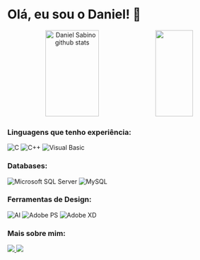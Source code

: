 <h1 align="left">Olá, eu sou o Daniel! 🌱</h1>

<div align="center">  
  <img width="49%" height="195px" src="https://github-readme-stats.vercel.app/api?username=d-sabino&show_icons=true&count_private=true&hide_border=true&title_color=currentColor&icon_color=ff91a4&text_color=currentColor&bg_color=00000000" alt="Daniel Sabino github stats" /> 
  <img width="41%" height="195px" src="https://github-readme-stats.vercel.app/api/top-langs/?username=d-sabino&layout=compact&hide_border=true&title_color=currentColor&text_color=currentColor&bg_color=00000000" />
</div>

<!--
[![Top Langs](https://github-readme-stats.vercel.app/api/top-langs/?username=d-sabino&langs_count=8&hide=ruby,shell&layout=compact&hide_border=true&bg_color=00000000&text_color=currentColor)](https://github.com/anuraghazra/github-readme-stats)

[![Daniel's github stats](https://github-readme-stats.anuraghazra1.vercel.app/api?username=d-sabino&show_icons=true&count_private=true&hide_border=true&bg_color=00000000&text_color=currentColor)]



<h3 align="left">Aprendendo:</h3>
<p align="left">
  <img alt="C#" src="https://img.shields.io/badge/c%23-%23239120.svg?style=for-the-badge&logo=c-sharp&logoColor=white"/>
  <img alt="Dart" src="https://img.shields.io/badge/dart-%230175C2.svg?style=for-the-badge&logo=dart&logoColor=white"/>
  <img alt="Flutter" src="https://img.shields.io/badge/Flutter-%2302569B.svg?style=for-the-badge&logo=Flutter&logoColor=white"/>
  <!--
  <img alt="CSS3" src="(https://img.shields.io/badge/css3-%231572B6.svg?style=for-the-badge&logo=css3&logoColor=white"/>
  -->
  <!--
<h3 align="left">Frameworks e Bibliotecas:</h3>
<p align="left">
  <img alt="Flutter" src="https://img.shields.io/badge/Flutter-%2302569B.svg?style=for-the-badge&logo=Flutter&logoColor=white"/>
  <img alt="Node" src="https://img.shields.io/badge/node.js-6DA55F?style=for-the-badge&logo=node.js&logoColor=white"/>
  <img alt="React" src="https://img.shields.io/badge/react-%2320232a.svg?style=for-the-badge&logo=react&logoColor=%2361DAFB"/>
</p>

  
  <img alt="Node" src="https://img.shields.io/badge/node.js-6DA55F?style=for-the-badge&logo=node.js&logoColor=white"/>
  <img alt="React" src="https://img.shields.io/badge/react-%2320232a.svg?style=for-the-badge&logo=react&logoColor=%2361DAFB"/>
  
  <!--
  <img alt="HTML5" src="https://img.shields.io/badge/html5-%23E34F26.svg?style=for-the-badge&logo=html5&logoColor=white"/>
  <img alt="JAVASCRIPT" src="https://img.shields.io/badge/javascript-%23323330.svg?style=for-the-badge&logo=javascript&logoColor=%23F7DF1E"/>
  <img alt="Kotlin" src="https://img.shields.io/badge/kotlin-%230095D5.svg?style=for-the-badge&logo=kotlin&logoColor=white"/>
  
  <img alt="React N" src="https://img.shields.io/badge/react_native-%2320232a.svg?style=for-the-badge&logo=react&logoColor=%2361DAFB"/>
</p>
-->
<h3 align="left">Linguagens que tenho experiência:</h3>
<p align="left">
  <img alt="C" src="https://img.shields.io/badge/C-00599C?style=for-the-badge&logo=c&logoColor=white"/>
  <img alt="C++" src="https://img.shields.io/badge/C%2B%2B-00599C?style=for-the-badge&logo=c%2B%2B&logoColor=white"/>
  <img alt="Visual Basic" src="https://img.shields.io/badge/Visual%20Basic-5C2D91.svg?style=for-the-badge&logo=visual-basic&logoColor=white"/>
</p>



<h3 align="left">Databases:</h3>
<p align="left">
  <img alt="Microsoft SQL Server" src="https://img.shields.io/badge/Microsoft%20SQL%20Sever-CC2927?style=for-the-badge&logo=microsoft%20sql%20server&logoColor=white"/>
  <img alt="MySQL" src="https://img.shields.io/badge/mysql-%2300f.svg?style=for-the-badge&logo=mysql&logoColor=white"/>
</p>

<h3 align="left">Ferramentas de Design:</h3>
<p align="left">
  <img alt="AI" src="https://img.shields.io/badge/adobe%20illustrator-%23FF9A00.svg?style=for-the-badge&logo=adobe-illustrator&logoColor=white"/>
  <img alt="Adobe PS" src="https://img.shields.io/badge/adobe%20photoshop-%2331A8FF.svg?style=for-the-badge&logo=adobe-photoshop&logoColor=white"/>
  <img alt="Adobe XD" src="https://img.shields.io/badge/Adobe%20XD-470137?style=for-the-badge&logo=Adobe%20XD&logoColor=#FF61F6"/>
</p>

<h3 align="left">Mais sobre mim:</h3>
  <a href="https://www.behance.net/apenas_img">
    <img src = "https://img.shields.io/badge/Behance-1769ff?style=for-the-badge&logo=behance&logoColor=white" />
  </a>

  <a href="https://www.linkedin.com/in/daniel-sabino/">
    <img src = "https://img.shields.io/badge/-LinkedIn-%230077B5?style=for-the-badge&logo=linkedin&logoColor=white" target = "_ blank "/>
  </a>
</p>

<br></br>

<!--
<p>
  <img align="center" src="https://github-readme-stats.vercel.app/api/top-langs?username=d-sabino&show_icons=true&locale=en&layout=compact&theme=radical" alt="d-sabino" />
</p>
-->

<!--
![TOP-LANGS](https://github-readme-stats.vercel.app/api/top-langs/?username=d-sabino&count_private=true&theme=prussian&hide=html,css,javascript,php&langs_count=9&hide_border=true&bg_color=00000000&exclude_repo=android-studio-settings,intellij-idea-settings,pycharm-settings,webstorm-settings,rider-settings,clion-settings,php-storm-settings,ecommerce,cursophp7-dao)
-->

